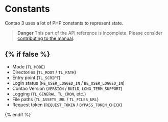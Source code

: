 
# Constants

Contao 3 uses a lot of PHP constants to represent state.

> **Danger** This part of the API reference is incomplete. Please consider
[contributing to the manual][1].

{% if false %}
---

* Mode (`TL_MODE`)
* Directories (`TL_ROOT` / `TL_PATH`)
* Entry point (`TL_SCRIPT`)
* Login status (`FE_USER_LOGGED_IN` / `BE_USER_LOGGED_IN`)
* Contao Version (`VERSION` / `BUILD`, `LONG_TERM_SUPPORT`)
* Logging (`TL_GENERAL`, `TL_CRON`, etc.)
* File paths (`TL_ASSETS_URL` / `TL_FILES_URL`)
* Request token (`REQUEST_TOKEN` / `BYPASS_TOKEN_CHECK`)

{% endif %}


[1]: https://github.com/contao/docs/blob/master/CONTRIBUTING.md
